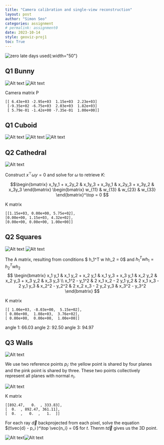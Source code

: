 ```yaml
---
title: "Camera calibration and single-view reconstruction"
layout: post
author: "Simon Seo"
categories: assignment
# permalink: assignment0
date: 2023-10-14
style: geoviz-proj1
toc: True
---
```

![zero late days used](../late_days/zero.png){:width="50"}

## Q1 Bunny
![Alt text](q1/01-bunny-mesh.png)
![Alt text](q1/02-bunny-box.png)

Camera matrix P

```
[[ 6.43e+03 -2.95e+03  1.15e+03  2.23e+03]
 [-9.35e+02 -6.75e+03  2.03e+03  1.82e+03]
 [ 5.79e-01 -1.42e+00 -7.35e-01  1.00e+00]]
```

## Q1 Cuboid
![Alt text](q1/cube_game_annotated.png)
![Alt text](q1/heart_equation.png)
![Alt text](q1/heart_rendered.png)

## Q2 Cathedral
![Alt text](q2/01-annotations.png)

Construct $x^\top \omega y = 0$ and solve for $\omega$ to retrieve $K$:

$$\begin{bmatrix}
x_1y_1 + x_2y_2 & x_1y_3 + x_3y_1 & x_2y_3 + x_3y_2 & x_3y_3 
\end{bmatrix}
\begin{bmatrix}
w_{11} & w_{13} & w_{23} & w_{33} 
\end{bmatrix}^\top = 0
$$

K matrix

```
[[1.15e+03, 0.00e+00, 5.75e+02],
[0.00e+00, 1.15e+03, 4.32e+02],
[0.00e+00, 0.00e+00, 1.00e+00]]
```

## Q2 Squares
![Alt text](q2/02-square-lines.png)
![Alt text](q2/03-3dplot.png)


The A matrix, resulting from conditions $ h_1^T w hh_2 = 0$ and $h_1^T w h_1 = h_2^T w h_2$
$$
\begin{bmatrix}
   x_1 y_1 & x_1 y_2 + x_2 y_1 & x_1 y_3 + x_3 y_1 & x_2 y_2 & x_2 y_3 + x_3 y_2 & x_3 y_3 \\
   x_1^2 - y_1^2 & 2 x_1 x_2 - 2 y_1 y_2 & 2 x_1 x_3 - 2 y_1 y_3 & x_2^2 - y_2^2 & 2 x_2 x_3 - 2 y_2 y_3 & x_3^2 - y_3^2
\end{bmatrix}
$$

K matrix
```
[[ 1.06e+03, -8.03e+00,  5.15e+02],
[ 0.00e+00,  1.08e+03,  3.76e+02],
[ 0.00e+00,  0.00e+00,  1.00e+00]]
```

angle 1:  66.03
angle 2:  92.50
angle 3:  94.97

## Q3 Walls
![Alt text](q3/01-vanishing.png)

We use two reference points $p_i$: the yellow point is shared by four planes and the pink point is shared by three. These two points collectively represent all planes with normal $n_i$. 


![Alt text](q3/02-2d-points.png)



K matrix
```
[[892.47,   0.  , 333.83],
[  0.  , 892.47, 361.11],
[  0.  ,   0.  ,   1.  ]]
```


For each ray $\vec{d}$ backprojected from each pixel, solve the equation $(t\vec{d} - p_i )^\top \vec{n_i} = 0$ for $t$. Thenm $t\vec{d}$ gives us the 3D point.

![Alt text](q3/1.png)![Alt text](q3/2.png)

<!-- MathJax library for rendering LaTeX -->
<!-- example usage: $$\tilde{\theta}$$  -->
<script src="https://polyfill.io/v3/polyfill.min.js?features=es6"></script>
<script id="MathJax-script" async src="https://cdn.jsdelivr.net/npm/mathjax@3/es5/tex-mml-chtml.js"></script>
